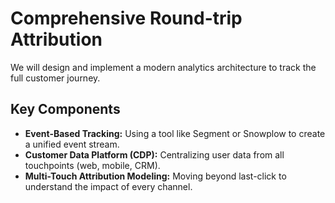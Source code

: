 # Comprehensive Round-trip Attribution

We will design and implement a modern analytics architecture to track the full customer journey.

## Key Components

* **Event-Based Tracking:** Using a tool like Segment or Snowplow to create a unified event stream.
* **Customer Data Platform (CDP):** Centralizing user data from all touchpoints (web, mobile, CRM).
* **Multi-Touch Attribution Modeling:** Moving beyond last-click to understand the impact of every channel.
